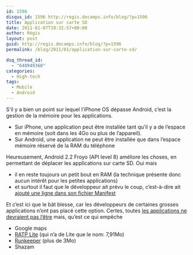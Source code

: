 ```yaml
---
id: 1596
disqus_id: 1596 http://regis.decamps.info/blog/?p=1596
title: Application sur carte SD
date: 2011-01-07T19:32:57+00:00
author: Régis
layout: post
guid: http://regis.decamps.info/blog/?p=1596
permalink: /blog/2011/01/application-sur-carte-sd/

dsq_thread_id:
  - "648949368"
categories:
  - High-tech
tags:
  - Mobile
  - Android
---
```

S’il y a bien un point sur lequel l’iPhone OS dépasse Android, c’est la gestion de la mémoire pour les applications.

  * Sur iPhone, une application peut être installée tant qu’il y a de l’espace en mémoire (soit dans les 4Go ou plus de l’appareil).
  * Sur Android, une application ne peut être installée que dans l’espace mémoire réservé de la RAM du téléphone

Heureusement, Android 2.2 Froyo (API level 8) améliore les choses, en permettant de déplacer les applications sur carte SD. Oui mais

  * il en reste toujours un petit bout en RAM (la technique présente donc aucun intérêt pour les petites applications)
  * et surtout il faut que le développeur ait prévu le coup, c’est-à-dire ait [ajouté une ligne dans son fichier Manifest](http://developer.android.com/guide/appendix/install-location.html)

Et c’est ici que le bât blesse, car les développeurs de certaines grosses applications n’ont pas placé cette option. Certes, toutes [les applications ne devraient pas l’être](http://developer.android.com/guide/appendix/install-location.html#ShouldNot) mais, qu’est ce qui empêche

  * Google maps
  * [RATP Lite](http://www.ratp.fr/fr/ratp/r_26687/ratp-lite-pour-android-market/) (qui n’a de Lite que le nom: 7,91Mo)
  * [Runkeeper](http://blog.runkeeper.com/new-feature/more-fitnessclass-classes-new-android-app) (plus de 3Mo)
  * Shazam
